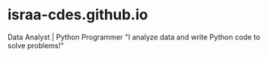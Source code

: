 # israa-cdes.github.io
Data Analyst | Python Programmer "I analyze data and write Python code to solve problems!"
